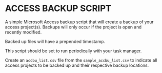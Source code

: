 # ACCESS BACKUP SCRIPT

A simple Microsoft Access backup script that will create a backup of your access project(s). Backups will only occur if the project is open and recently modified.

Backed up files will have a prepended timestamp.

This script should be set to run periodically with your task manager.

Create an `accbu_list.csv` file from the `sample_accbu_list.csv` to indicate all access projects to be backed up and their respective backup locations.